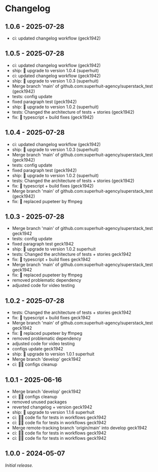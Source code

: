 # Changelog

## 1.0.6 - 2025-07-28

- ci: updated changelog workflow (geck1942)


## 1.0.5 - 2025-07-28

- ci: updated changelog workflow (geck1942)
- ship: 🚀 upgrade to version 1.0.4 (superhuit)
- ci: updated changelog workflow (geck1942)
- ship: 🚀 upgrade to version 1.0.3 (superhuit)
- Merge branch 'main' of github.com:superhuit-agency/superstack_test (geck1942)
- tests: config update
- fixed paragraph test (geck1942)
- ship: 🚀 upgrade to version 1.0.2 (superhuit)
- tests: Changed the architecture of tests + stories (geck1942)
- fix: 🐛 typescript + build fixes (geck1942)


## 1.0.4 - 2025-07-28

- ci: updated changelog workflow (geck1942)
- ship: 🚀 upgrade to version 1.0.3 (superhuit)
- Merge branch 'main' of github.com:superhuit-agency/superstack_test (geck1942)
- tests: config update
- fixed paragraph test (geck1942)
- ship: 🚀 upgrade to version 1.0.2 (superhuit)
- tests: Changed the architecture of tests + stories (geck1942)
- fix: 🐛 typescript + build fixes (geck1942)
- Merge branch 'main' of github.com:superhuit-agency/superstack_test (geck1942)
- fix: 🐛 replaced pupeteer by ffmpeg


## 1.0.3 - 2025-07-28

- Merge branch 'main' of github.com:superhuit-agency/superstack_test geck1942
- tests: config update
- fixed paragraph test geck1942
- ship: 🚀 upgrade to version 1.0.2 superhuit
- tests: Changed the architecture of tests + stories geck1942
- fix: 🐛 typescript + build fixes geck1942
- Merge branch 'main' of github.com:superhuit-agency/superstack_test geck1942
- fix: 🐛 replaced pupeteer by ffmpeg
- removed problematic dependency
- adjusted code for video testing


## 1.0.2 - 2025-07-28

- tests: Changed the architecture of tests + stories geck1942
- fix: 🐛 typescript + build fixes geck1942
- Merge branch 'main' of github.com:superhuit-agency/superstack_test geck1942
- fix: 🐛 replaced pupeteer by ffmpeg
- removed problematic dependency
- adjusted code for video testing
- configs update geck1942
- ship: 🚀 upgrade to version 1.0.1 superhuit
- Merge branch 'develop' geck1942
- ci: 🧑‍🔧 configs cleanup


## 1.0.1 - 2025-06-16

- Merge branch 'develop' geck1942
- ci: 🧑‍🔧 configs cleanup
- removed unused packages
- reverted changelog + version geck1942
- ship: 🚀 upgrade to version 1.1.6 superhuit
- ci: 🧑‍🔧 code fix for tests in workflows geck1942
- ci: 🧑‍🔧 code fix for tests in workflows geck1942
- Merge remote-tracking branch 'origin/main' into develop geck1942
- ci: 🧑‍🔧 code fix for tests in workflows geck1942
- ci: 🧑‍🔧 code fix for tests in workflows geck1942


## 1.0.0 - 2024-05-07

_Initial release._
